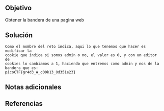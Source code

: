 ## Objetivo
Obtener la bandera de una pagina web

## Solución
```
Como el nombre del reto indica, aqui lo que tenemos que hacer es modificar la
cookie que indica si somos admin o no, el valor es 0, y con un editor de
cookies lo cambiamos a 1, haciendo que entremos como admin y nos de la
bandera que es:
picoCTF{gr4d3_A_c00k13_0d351e23}
```
## Notas adicionales
## Referencias